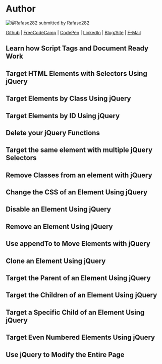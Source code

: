 # Author
![@Rafase282](https://avatars0.githubusercontent.com/Rafase282?&s=128) submitted by Rafase282

[Github](https://github.com/Rafase282) | [FreeCodeCamp](http://www.freecodecamp.com/rafase282) | [CodePen](http://codepen.io/Rafase282/) | [LinkedIn](https://www.linkedin.com/in/rafase282) | [Blog/Site](https://rafase282.wordpress.com/) | [E-Mail](mailto:rafase282@gmail.com)

## Learn how Script Tags and Document Ready Work
## Target HTML Elements with Selectors Using jQuery
## Target Elements by Class Using jQuery
## Target Elements by ID Using jQuery
## Delete your jQuery Functions
## Target the same element with multiple jQuery Selectors
## Remove Classes from an element with jQuery
## Change the CSS of an Element Using jQuery
## Disable an Element Using jQuery
## Remove an Element Using jQuery
## Use appendTo to Move Elements with jQuery
## Clone an Element Using jQuery
## Target the Parent of an Element Using jQuery
## Target the Children of an Element Using jQuery
## Target a Specific Child of an Element Using jQuery
## Target Even Numbered Elements Using jQuery
## Use jQuery to Modify the Entire Page
